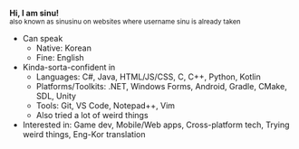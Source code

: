 **Hi, I am sinu!**<br><sub>also known as sinusinu on websites where username sinu is already taken</sub>

- Can speak
  - Native: Korean
  - Fine: English
- Kinda-sorta-confident in
  - Languages: C#, Java, HTML/JS/CSS, C, C++, Python, Kotlin
  - Platforms/Toolkits: .NET, Windows Forms, Android, Gradle, CMake, SDL, Unity
  - Tools: Git, VS Code, Notepad++, Vim
  - Also tried a lot of weird things
- Interested in: Game dev, Mobile/Web apps, Cross-platform tech, Trying weird things, Eng-Kor translation

